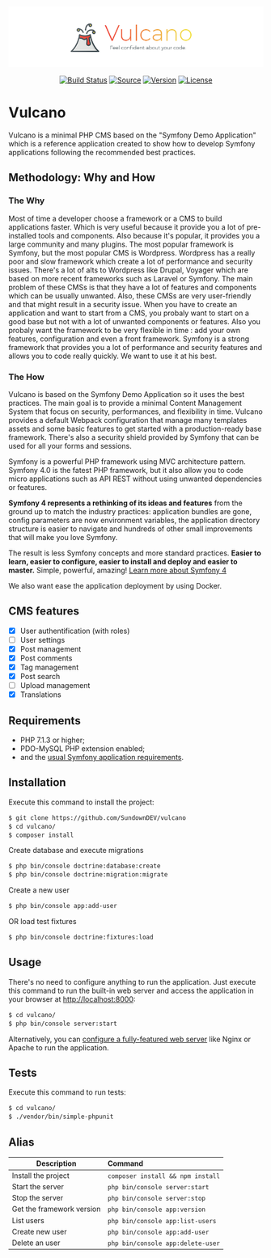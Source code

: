 <p align="center">
  <img src="./docs/logo.png" alt="">
</p>

<p align="center">
  <a href="http://travis-ci.org/SundownDEV/Vulcano"><img src="https://img.shields.io/travis/SundownDEV/Vulcano.svg?style=flat" alt="Build Status"></a>
  <a href="#"><img src="http://img.shields.io/badge/source-SundownDEV/Vulcano-brightgreen.svg?style=flat" alt="Source"></a>
  <a href="#"><img src="https://img.shields.io/badge/version-1.0.0--rc1-red.svg?style=flat" alt="Version"></a>
  <a href="LICENSE"><img src="https://img.shields.io/badge/license-MIT-blue.svg?style=flat" alt="License"></a>
</p>

Vulcano
========================

Vulcano is a minimal PHP CMS based on the "Symfony Demo Application" which is a reference application created to show how
to develop Symfony applications following the recommended best practices.

## Methodology: Why and How

### The Why

Most of time a developer choose a framework or a CMS to build applications faster. Which is very useful because it provide you a lot of pre-installed tools and components. Also because it's popular, it provides you a large community and many plugins. The most popular framework is Symfony, but the most popular CMS is Wordpress. Wordpress has a really poor and slow framework which create a lot of performance and security issues. There's a lot of alts to Wordpress like Drupal, Voyager which are based on more recent frameworks such as Laravel or Symfony. The main problem of these CMSs is that they have a lot of features and components which can be usually unwanted. Also, these CMSs are very user-friendly and that might result in a security issue. When you have to create an application and want to start from a CMS, you probaly want to start on a good base but not with a lot of unwanted components or features. Also you probaly want the framework to be very flexible in time : add your own features, configuration and even a front framework. Symfony is a strong framework that provides you a lot of performance and security features and allows you to code really quickly. We want to use it at his best.

### The How

Vulcano is based on the Symfony Demo Application so it uses the best practices. The main goal is to provide a minimal Content Management System that focus on security, performances, and flexibility in time. Vulcano provides a default Webpack configuration that manage many templates assets and some basic features to get started with a production-ready base framework. There's also a security shield provided by Symfony that can be used for all your forms and sessions.

Symfony is a powerful PHP framework using MVC architecture pattern. Symfony 4.0 is the fatest PHP framework, but it also allow you to code micro applications such as API REST without using unwanted dependencies or features.

**Symfony 4 represents a rethinking of its ideas and features** from the ground up to match the industry practices: application bundles are gone, config parameters are now environment variables, the application directory structure is easier to navigate and hundreds of other small improvements that will make you love Symfony.

The result is less Symfony concepts and more standard practices. **Easier to learn, easier to configure, easier to install and deploy and easier to master.** Simple, powerful, amazing! [Learn more about Symfony 4](https://symfony.com/4)

We also want ease the application deployment by using Docker.

## CMS features

- [x] User authentification (with roles)
- [ ] User settings
- [x] Post management
- [x] Post comments
- [x] Tag management
- [x] Post search
- [ ] Upload management
- [x] Translations

Requirements
------------

  * PHP 7.1.3 or higher;
  * PDO-MySQL PHP extension enabled;
  * and the [usual Symfony application requirements][1].

Installation
------------

Execute this command to install the project:

```bash
$ git clone https://github.com/SundownDEV/vulcano
$ cd vulcano/
$ composer install
```

Create database and execute migrations

```bash
$ php bin/console doctrine:database:create
$ php bin/console doctrine:migration:migrate
```

Create a new user

```bash
$ php bin/console app:add-user
```

OR load test fixtures

```bash
$ php bin/console doctrine:fixtures:load
```

Usage
-----

There's no need to configure anything to run the application. Just execute this
command to run the built-in web server and access the application in your
browser at <http://localhost:8000>:

```bash
$ cd vulcano/
$ php bin/console server:start
```

Alternatively, you can [configure a fully-featured web server][2] like Nginx
or Apache to run the application.

Tests
-----

Execute this command to run tests:

```bash
$ cd vulcano/
$ ./vendor/bin/simple-phpunit
```

Alias
-----

|     Description    | Command           |
| ------------- |:-------------|
| Install the project | `composer install && npm install`      |
| Start the server      | `php bin/console server:start` |
| Stop the server      | `php bin/console server:stop`      |
| Get the framework version      | `php bin/console app:version`      |
| List users      | `php bin/console app:list-users`      |
| Create new user      | `php bin/console app:add-user`      |
| Delete an user      | `php bin/console app:delete-user`      |

[1]: https://symfony.com/doc/current/reference/requirements.html
[2]: https://symfony.com/doc/current/cookbook/configuration/web_server_configuration.html
